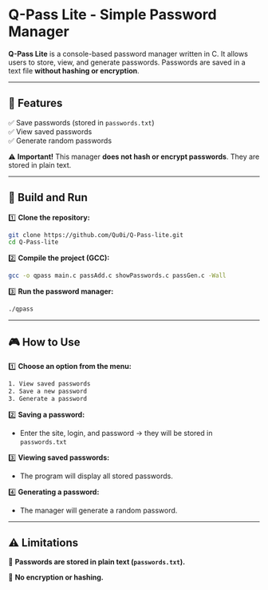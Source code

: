 # Q-Pass Lite - Simple Password Manager  

**Q-Pass Lite** is a console-based password manager written in C. It allows users to store, view, and generate passwords. Passwords are saved in a text file **without hashing or encryption**.  

---

## 📌 Features  
✅ Save passwords (stored in `passwords.txt`)  
✅ View saved passwords  
✅ Generate random passwords  

⚠️ **Important!** This manager **does not hash or encrypt passwords**. They are stored in plain text.  

---

## 🔧 Build and Run  

1️⃣ **Clone the repository:**  
```sh
git clone https://github.com/Qu0i/Q-Pass-lite.git
cd Q-Pass-lite
```

2️⃣ **Compile the project (GCC):**
```sh
gcc -o qpass main.c passAdd.c showPasswords.c passGen.c -Wall
```

3️⃣ **Run the password manager:**
```sh
./qpass
```

---

## 🎮 How to Use
1️⃣ **Choose an option from the menu:**
```sh
1. View saved passwords  
2. Save a new password  
3. Generate a password
```

2️⃣ **Saving a password:**
- Enter the site, login, and password → they will be stored in `passwords.txt`

3️⃣ **Viewing saved passwords:**
- The program will display all stored passwords.

4️⃣ **Generating a password:**
- The manager will generate a random password.

---

## ⚠️ Limitations
🔴 **Passwords are stored in plain text (`passwords.txt`).**

🔴 **No encryption or hashing.**
